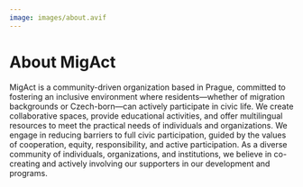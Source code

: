 ```yaml
---
image: images/about.avif
---
```

# About MigAct
MigAct is a community-driven organization based in Prague, committed to fostering an inclusive environment where residents—whether of migration backgrounds or Czech-born—can actively participate in civic life. We create collaborative spaces, provide educational activities, and offer multilingual resources to meet the practical needs of individuals and organizations. We engage in reducing barriers to full civic participation, guided by the values of cooperation, equity, responsibility, and active participation. As a diverse community of individuals, organizations, and institutions, we believe in co-creating and actively involving our supporters in our development and programs.
